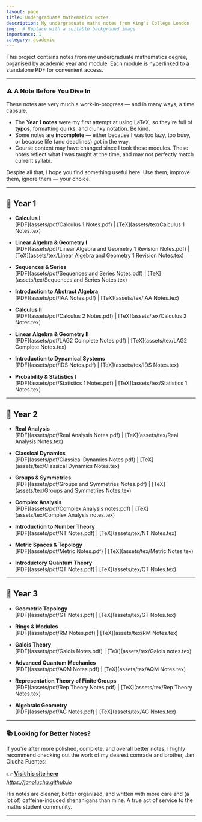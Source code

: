 ```yaml
---
layout: page
title: Undergraduate Mathematics Notes
description: My undergraduate maths notes from King's College London
img:  # Replace with a suitable background image
importance: 1
category: academic
---
```


This project contains notes from my undergraduate mathematics degree, organised by academic year and module. Each module is hyperlinked to a standalone PDF for convenient access.

---

### ⚠️ A Note Before You Dive In

These notes are very much a work-in-progress — and in many ways, a time capsule.

- The **Year 1 notes** were my first attempt at using LaTeX, so they're full of **typos**, formatting quirks, and clunky notation. Be kind.
- Some notes are **incomplete** — either because I was too lazy, too busy, or because life (and deadlines) got in the way.
- Course content may have changed since I took these modules. These notes reflect what I was taught at the time, and may not perfectly match current syllabi.

Despite all that, I hope you find something useful here. Use them, improve them, ignore them — your choice.

---

## 📘 Year 1

- **Calculus I**  
  [PDF](assets/pdf/Calculus 1 Notes.pdf) | [TeX](assets/tex/Calculus 1 Notes.tex)

- **Linear Algebra & Geometry I**  
  [PDF](assets/pdf/Linear Algebra and Geometry 1 Revision Notes.pdf) | [TeX](assets/tex/Linear Algebra and Geometry 1 Revision Notes.tex)

- **Sequences & Series**  
  [PDF](assets/pdf/Sequences and Series Notes.pdf) | [TeX](assets/tex/Sequences and Series Notes.tex)

- **Introduction to Abstract Algebra**  
  [PDF](assets/pdf/IAA Notes.pdf) | [TeX](assets/tex/IAA Notes.tex)

- **Calculus II**  
  [PDF](assets/pdf/Calculus 2 Notes.pdf) | [TeX](assets/tex/Calculus 2 Notes.tex)

- **Linear Algebra & Geometry II**  
  [PDF](assets/pdf/LAG2 Complete Notes.pdf) | [TeX](assets/tex/LAG2 Complete Notes.tex)

- **Introduction to Dynamical Systems**  
  [PDF](assets/pdf/IDS Notes.pdf) | [TeX](assets/tex/IDS Notes.tex)

- **Probability & Statistics I**  
  [PDF](assets/pdf/Statistics 1 Notes.pdf) | [TeX](assets/tex/Statistics 1 Notes.tex)

---

## 📗 Year 2

- **Real Analysis**  
  [PDF](assets/pdf/Real Analysis Notes.pdf) | [TeX](assets/tex/Real Analysis Notes.tex)

- **Classical Dynamics**  
  [PDF](assets/pdf/Classical Dynamics Notes.pdf) | [TeX](assets/tex/Classical Dynamics Notes.tex)

- **Groups & Symmetries**  
  [PDF](assets/pdf/Groups and Symmetries Notes.pdf) | [TeX](assets/tex/Groups and Symmetries Notes.tex)

- **Complex Analysis**  
  [PDF](assets/pdf/Complex Analysis notes.pdf) | [TeX](assets/tex/Complex Analysis notes.tex)

- **Introduction to Number Theory**  
  [PDF](assets/pdf/NT Notes.pdf) | [TeX](assets/tex/NT Notes.tex)

- **Metric Spaces & Topology**  
  [PDF](assets/pdf/Metric Notes.pdf) | [TeX](assets/tex/Metric Notes.tex)

- **Introductory Quantum Theory**  
  [PDF](assets/pdf/QT Notes.pdf) | [TeX](assets/tex/QT Notes.tex)

---

## 📙 Year 3

- **Geometric Topology**  
  [PDF](assets/pdf/GT Notes.pdf) | [TeX](assets/tex/GT Notes.tex)

- **Rings & Modules**  
  [PDF](assets/pdf/RM Notes.pdf) | [TeX](assets/tex/RM Notes.tex)

- **Galois Theory**  
  [PDF](assets/pdf/Galois Notes.pdf) | [TeX](assets/tex/Galois notes.tex)

- **Advanced Quantum Mechanics**  
  [PDF](assets/pdf/AQM Notes.pdf) | [TeX](assets/tex/AQM Notes.tex)

- **Representation Theory of Finite Groups**  
  [PDF](assets/pdf/Rep Theory Notes.pdf) | [TeX](assets/tex/Rep Theory Notes.tex)

- **Algebraic Geometry**  
  [PDF](assets/pdf/AG Notes.pdf) | [TeX](assets/tex/AG Notes.tex)

---


### 📚 Looking for Better Notes?

If you're after more polished, complete, and overall better notes, I highly recommend checking out the work of my dearest comrade and brother, Jan Olucha Fuentes:

👉 **[Visit his site here](https://janolucha.github.io)**  
*https://janolucha.github.io*

His notes are cleaner, better organised, and written with more care and (a lot of) caffeine-induced shenanigans than mine. A true act of service to the maths student community.

---
